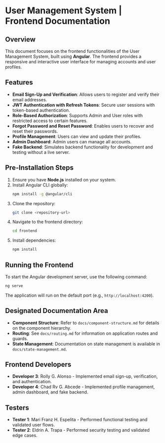 # User Management System | Frontend Documentation

## Overview

This document focuses on the frontend functionalities of the User Management System, built using **Angular**. The frontend provides a responsive and interactive user interface for managing accounts and user profiles.

## Features

-   **Email Sign-Up and Verification**: Allows users to register and verify their email addresses.
-   **JWT Authentication with Refresh Tokens**: Secure user sessions with token-based authentication.
-   **Role-Based Authorization**: Supports Admin and User roles with restricted access to certain features.
-   **Forgot Password and Reset Password**: Enables users to recover and reset their passwords.
-   **Profile Management**: Users can view and update their profiles.
-   **Admin Dashboard**: Admin users can manage all accounts.
-   **Fake Backend**: Simulates backend functionality for development and testing without a live server.

## Pre-Installation Steps

1. Ensure you have **Node.js** installed on your system.
2. Install Angular CLI globally:
    ```bash
    npm install -g @angular/cli
    ```
3. Clone the repository:
    ```bash
    git clone <repository-url>
    ```
4. Navigate to the frontend directory:
    ```bash
    cd frontend
    ```
5. Install dependencies:
    ```bash
    npm install
    ```

## Running the Frontend

To start the Angular development server, use the following command:

```bash
ng serve
```

The application will run on the default port (e.g., `http://localhost:4200`).

## Designated Documentation Area

-   **Component Structure**: Refer to `docs/component-structure.md` for details on the component hierarchy.
-   **Routing**: See `docs/routing.md` for information on application routes and guards.
-   **State Management**: Documentation on state management is available in `docs/state-management.md`.

## Frontend Developers

-   **Developer 3**: Rolly G. Alonso - Implemented email sign-up, verification, and authentication.
-   **Developer 4**: Chad Rv G. Abcede - Implemented profile management, admin dashboard, and fake backend.

## Testers

-   **Tester 1**: Mari Franz H. Espelita - Performed functional testing and validated user flows.
-   **Tester 2**: Eldrin A. Trapa - Performed security testing and validated edge cases.
